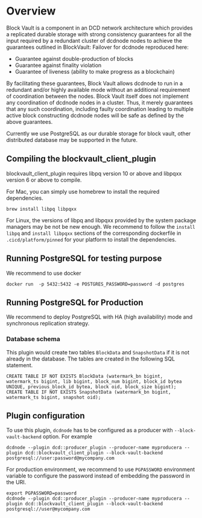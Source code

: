 # Overview

Block Vault is a component in an DCD network architecture which provides a replicated durable storage with strong consistency guarantees for all the input required by a redundant cluster of dcdnode nodes to achieve the guarantees outlined in BlockVault: Failover for dcdnode  reproduced here:

* Guarantee against double-production of blocks
* Guarantee against finality violation
* Guarantee of liveness (ability to make progress as a blockchain)

By facilitating these guarantees, Block Vault allows dcdnode to run in a redundant and/or highly available mode without an additional requirement of coordination between the nodes. Block Vault itself does not implement any coordination of dcdnode nodes in a cluster. Thus, it merely guarantees that any such coordination, including faulty coordination leading to multiple active block constructing dcdnode nodes will be safe as defined by the above guarantees.

Currently we use PostgreSQL as our durable storage for block vault, other distributed database may be supported in the future. 

## Compiling the blockvault_client_plugin

blockvault_client_plugin requires libpq version 10 or above and libpqxx version 6 or above to compile.

For Mac, you can simply use homebrew to install the required dependencies. 
```
brew install libpq libpqxx
```

For Linux, the versions of libpq and libpqxx provided by the system package managers may be not be new enough. We recommend to follow the `install libpq` and `install libpqxx` sections of the corresponding dockerfile in `.cicd/platform/pinned` for your platform to install the dependencies.


## Running PostgreSQL for testing purpose

We recommend to use docker 

```
docker run  -p 5432:5432 -e POSTGRES_PASSWORD=password -d postgres
```

## Running PostgreSQL for Production 

We recommend to deploy PostgreSQL with HA (high availability) mode and synchronous replication strategy. 

### Database schema

This plugin would create two tables `BlockData` and `SnapshotData` if it is not already in the database. The tables are created in the following SQL statement.

```
CREATE TABLE IF NOT EXISTS BlockData (watermark_bn bigint, watermark_ts bigint, lib bigint, block_num bigint, block_id bytea UNIQUE, previous_block_id bytea, block oid, block_size bigint);
CREATE TABLE IF NOT EXISTS SnapshotData (watermark_bn bigint, watermark_ts bigint, snapshot oid);
```

## Plugin configuration

To use this plugin, `dcdnode` has to be configured as a producer with `--block-vault-backend` option.  For example

```
dcdnode --plugin dcd::producer_plugin --producer-name myproducera --plugin dcd::blockvault_client_plugin --block-vault-backend postgresql://user:password@mycompany.com
```

For production environment, we recommend to use `PGPASSWORD` environment variable to configure the password instead of embedding the password in the URI.

```
export PGPASSWORD=password
dcdnode --plugin dcd::producer_plugin --producer-name myproducera --plugin dcd::blockvault_client_plugin --block-vault-backend postgresql://user@mycompany.com
```
